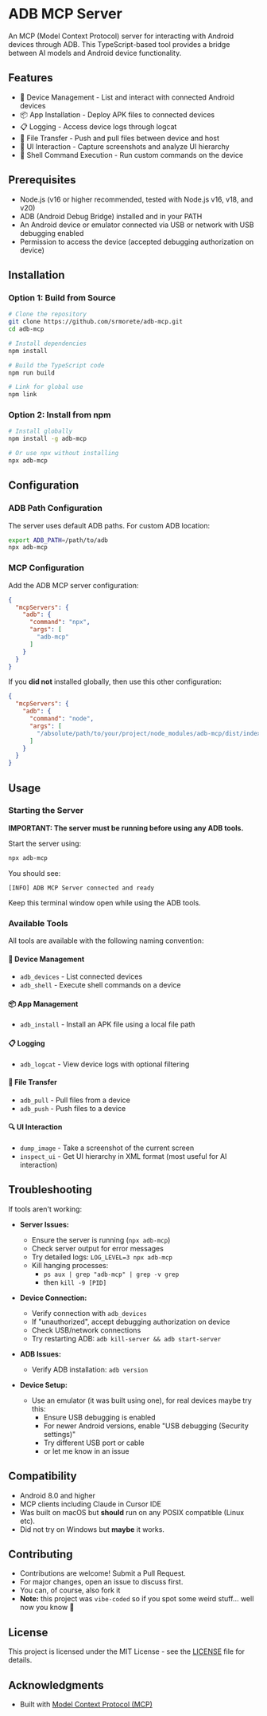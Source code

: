 # ADB MCP Server

An MCP (Model Context Protocol) server for interacting with Android devices through ADB. This TypeScript-based tool provides a bridge between AI models and Android device functionality.

## Features

- 📱 Device Management - List and interact with connected Android devices
- 📦 App Installation - Deploy APK files to connected devices
- 📋 Logging - Access device logs through logcat
- 🔄 File Transfer - Push and pull files between device and host
- 📸 UI Interaction - Capture screenshots and analyze UI hierarchy
- 🔧 Shell Command Execution - Run custom commands on the device

## Prerequisites

- Node.js (v16 or higher recommended, tested with Node.js v16, v18, and v20)
- ADB (Android Debug Bridge) installed and in your PATH
- An Android device or emulator connected via USB or network with USB debugging enabled
- Permission to access the device (accepted debugging authorization on device)

## Installation

### Option 1: Build from Source

```bash
# Clone the repository
git clone https://github.com/srmorete/adb-mcp.git
cd adb-mcp

# Install dependencies
npm install

# Build the TypeScript code
npm run build

# Link for global use
npm link
```

### Option 2: Install from npm

```bash
# Install globally
npm install -g adb-mcp

# Or use npx without installing
npx adb-mcp
```

## Configuration

### ADB Path Configuration

The server uses default ADB paths. For custom ADB location:

```bash
export ADB_PATH=/path/to/adb
npx adb-mcp
```

### MCP Configuration

Add the ADB MCP server configuration:
   ```json
   {
     "mcpServers": {
       "adb": {
         "command": "npx",
         "args": [
           "adb-mcp"
         ]
       }
     }
   }
   ```

If you **did not** installed globally, then use this other configuration:
   ```json
   {
     "mcpServers": {
       "adb": {
         "command": "node",
         "args": [
           "/absolute/path/to/your/project/node_modules/adb-mcp/dist/index.js"
         ]
       }
     }
   }
   ```

## Usage

### Starting the Server

**IMPORTANT: The server must be running before using any ADB tools.**

Start the server using:

```bash
npx adb-mcp
```

You should see:
```
[INFO] ADB MCP Server connected and ready
```

Keep this terminal window open while using the ADB tools.

### Available Tools

All tools are available with the following naming convention:

#### 📱 Device Management

- `adb_devices` - List connected devices
- `adb_shell` - Execute shell commands on a device

#### 📦 App Management

- `adb_install` - Install an APK file using a local file path

#### 📋 Logging

- `adb_logcat` - View device logs with optional filtering

#### 🔄 File Transfer

- `adb_pull` - Pull files from a device
- `adb_push` - Push files to a device

#### 🔍 UI Interaction

- `dump_image` - Take a screenshot of the current screen
- `inspect_ui` - Get UI hierarchy in XML format (most useful for AI interaction)

## Troubleshooting

If tools aren't working:

- **Server Issues:**
  - Ensure the server is running (`npx adb-mcp`)
  - Check server output for error messages
  - Try detailed logs: `LOG_LEVEL=3 npx adb-mcp`
  - Kill hanging processes:
    - `ps aux | grep "adb-mcp" | grep -v grep`
    - then `kill -9 [PID]`

- **Device Connection:**
  - Verify connection with `adb_devices`
  - If "unauthorized", accept debugging authorization on device
  - Check USB/network connections
  - Try restarting ADB: `adb kill-server && adb start-server`

- **ADB Issues:**
  - Verify ADB installation: `adb version`

- **Device Setup:**
  - Use an emulator (it was built using one), for real devices maybe try this:
    - Ensure USB debugging is enabled
    - For newer Android versions, enable "USB debugging (Security settings)"
    - Try different USB port or cable
    - or let me know in an issue

## Compatibility

- Android 8.0 and higher
- MCP clients including Claude in Cursor IDE
- Was built on macOS but **should** run on any POSIX compatible (Linux etc).
- Did not try on Windows but **maybe** it works.

## Contributing

- Contributions are welcome! Submit a Pull Request.
- For major changes, open an issue to discuss first.
- You can, of course, also fork it
- **Note:** this project was `vibe-coded` so if you spot some weird stuff... well now you know 🙂

## License

This project is licensed under the MIT License - see the [LICENSE](LICENSE) file for details.

## Acknowledgments

- Built with [Model Context Protocol (MCP)](https://modelcontextprotocol.io/introduction)